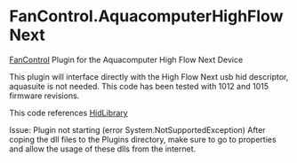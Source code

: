# FanControl.AquacomputerHighFlowNext
[FanControl](https://github.com/Rem0o/FanControl.Releases) Plugin for the Aquacomputer High Flow Next Device

This plugin will interface directly with the High Flow Next usb hid descriptor, aquasuite is not needed.
This code has been tested with 1012 and 1015 firmware revisions.

This code references [HidLibrary](https://github.com/mikeobrien/HidLibrary)

Issue: Plugin not starting (error System.NotSupportedException)
After coping the dll files to the Plugins directory, make sure to go to properties and allow the usage of these dlls from the internet.
